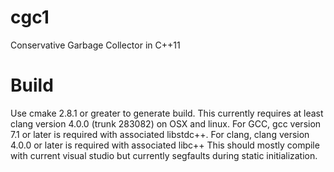 cgc1
====

Conservative Garbage Collector in C++11

Build
====
Use cmake 2.8.1 or greater to generate build.
This currently requires at least clang version 4.0.0 (trunk 283082) on OSX and linux.
For GCC, gcc version 7.1 or later is required with associated libstdc++.
For clang, clang version 4.0.0 or later is required with associated libc++
This should mostly compile with current visual studio but currently segfaults during static initialization. 
